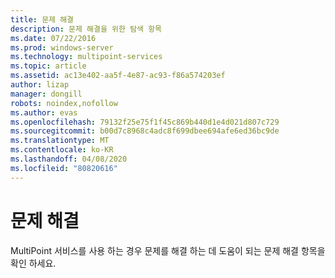 ```yaml
---
title: 문제 해결
description: 문제 해결을 위한 탐색 항목
ms.date: 07/22/2016
ms.prod: windows-server
ms.technology: multipoint-services
ms.topic: article
ms.assetid: ac13e402-aa5f-4e87-ac93-f86a574203ef
author: lizap
manager: dongill
robots: noindex,nofollow
ms.author: evas
ms.openlocfilehash: 79132f25e75f1f45c869b440d1e4d021d807c729
ms.sourcegitcommit: b00d7c8968c4adc8f699dbee694afe6ed36bc9de
ms.translationtype: MT
ms.contentlocale: ko-KR
ms.lasthandoff: 04/08/2020
ms.locfileid: "80820616"
---
```

# <a name="troubleshooting"></a>문제 해결
MultiPoint 서비스를 사용 하는 경우 문제를 해결 하는 데 도움이 되는 문제 해결 항목을 확인 하세요.  